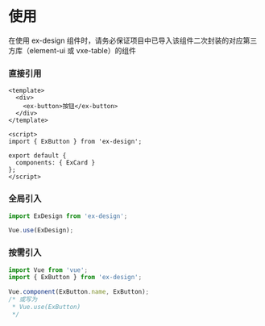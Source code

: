 # 使用

在使用 ex-design 组件时，请务必保证项目中已导入该组件二次封装的对应第三方库（element-ui 或 vxe-table）的组件

### 直接引用

```vue
<template>
  <div>
    <ex-button>按钮</ex-button>
  </div>
</template>

<script>
import { ExButton } from 'ex-design';

export default {
  components: { ExCard }
};
</script>
```

### 全局引入

```js
import ExDesign from 'ex-design';

Vue.use(ExDesign);
```

### 按需引入

```js
import Vue from 'vue';
import { ExButton } from 'ex-design';

Vue.component(ExButton.name, ExButton);
/* 或写为
 * Vue.use(ExButton)
 */
```
